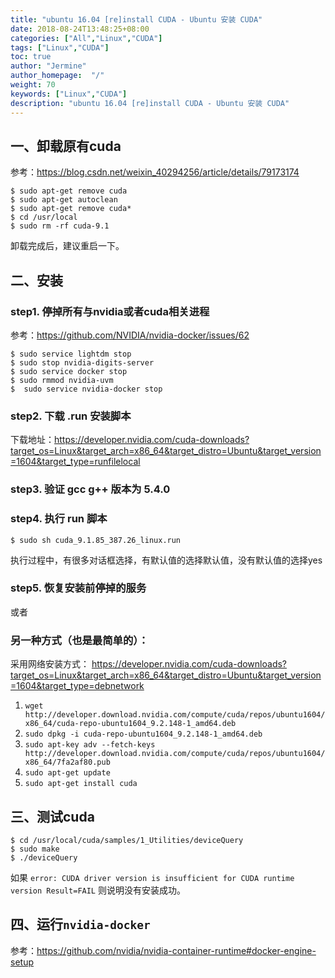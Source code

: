 ```yaml
---
title: "ubuntu 16.04 [re]install CUDA - Ubuntu 安装 CUDA"
date: 2018-08-24T13:48:25+08:00
categories: ["All","Linux","CUDA"]
tags: ["Linux","CUDA"]
toc: true
author: "Jermine"
author_homepage:  "/"
weight: 70
keywords: ["Linux","CUDA"]
description: "ubuntu 16.04 [re]install CUDA - Ubuntu 安装 CUDA"
---
```


## 一、卸载原有cuda

参考：https://blog.csdn.net/weixin_40294256/article/details/79173174

```
$ sudo apt-get remove cuda
$ sudo apt-get autoclean
$ sudo apt-get remove cuda*
$ cd /usr/local
$ sudo rm -rf cuda-9.1

```

卸载完成后，建议重启一下。

## 二、安装

### step1. 停掉所有与nvidia或者cuda相关进程

参考：https://github.com/NVIDIA/nvidia-docker/issues/62

```
$ sudo service lightdm stop
$ sudo stop nvidia-digits-server
$ sudo service docker stop
$ sudo rmmod nvidia-uvm
$  sudo service nvidia-docker stop
```

### step2. 下载 .run 安装脚本

下载地址：https://developer.nvidia.com/cuda-downloads?target_os=Linux&target_arch=x86_64&target_distro=Ubuntu&target_version=1604&target_type=runfilelocal

### step3. 验证 gcc g++ 版本为 5.4.0

### step4. 执行 run 脚本

```
$ sudo sh cuda_9.1.85_387.26_linux.run
```
执行过程中，有很多对话框选择，有默认值的选择默认值，没有默认值的选择yes

### step5. 恢复安装前停掉的服务

或者

### 另一种方式（也是最简单的）：

采用网络安装方式：
https://developer.nvidia.com/cuda-downloads?target_os=Linux&target_arch=x86_64&target_distro=Ubuntu&target_version=1604&target_type=debnetwork


1. `wget http://developer.download.nvidia.com/compute/cuda/repos/ubuntu1604/x86_64/cuda-repo-ubuntu1604_9.2.148-1_amd64.deb`
2. `sudo dpkg -i cuda-repo-ubuntu1604_9.2.148-1_amd64.deb`
3. `sudo apt-key adv --fetch-keys http://developer.download.nvidia.com/compute/cuda/repos/ubuntu1604/x86_64/7fa2af80.pub`
4. `sudo apt-get update`
5. `sudo apt-get install cuda`

## 三、测试cuda

```
$ cd /usr/local/cuda/samples/1_Utilities/deviceQuery 
$ sudo make
$ ./deviceQuery
```

如果
`error: CUDA driver version is insufficient for CUDA runtime version Result=FAIL`
则说明没有安装成功。

## 四、运行`nvidia-docker`

参考：https://github.com/nvidia/nvidia-container-runtime#docker-engine-setup
